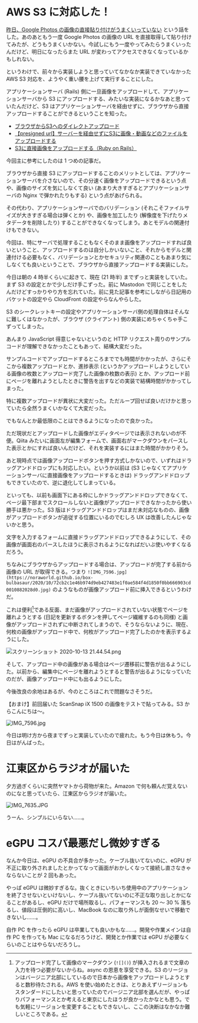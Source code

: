 # AWS S3 に対応した！
[昨日、Google Photos の画像の直接貼り付けがうまくいっていない](/2020/10/12#google-photos-の画像の直接貼り付けがうまくいっていない) という話をした。あのあともう一度 Google Photos の画像の URL を直接取得して貼り付けてみたが、どうもうまくいかない。今試しにもう一度やってみたらうまくいったんだけど、明日になったらまた URL が変わってアクセスできなくなっているかもしれない。

というわけで、前々から実装しようと思っていてなかなか実装できていなかった AWS S3 対応を、ようやく重い腰を上げて実行することにした。

アプリケーションサーバ (Rails) 側に一旦画像をアップロードして、アプリケーションサーバから S3 にアップロードする、みたいな実装になるかなあと思っていたんだけど、S3 はアプリケーションサーバを経由せずに、ブラウザから直接アップロードすることができるということを知った。

- [ブラウザからS3へのダイレクトアップロード](https://cloudpack.media/47912)
- [【presigned url】サーバーを経由せずにS3に画像・動画などのファイルをアップロードする](https://qiita.com/MasashiFujiike/items/3cf0373cf89462c4c983)
- [S3に直接画像をアップロードする（Ruby on Rails）](https://qiita.com/DaichiSaito/items/80e89f0c96d88afcc5ff)

今回主に参考にしたのは 1 つめの記事だ。

ブラウザから直接 S3 にアップロードすることのメリットとしては、アプリケーションサーバを介さないので、その分速く画像をアップロードできるという点や、画像のサイズを気にしなくて良い (あまり大きすぎるとアプリケーションサーバの Nginx で弾かれたりもする) という点があげられる。

その代わり、アプリケーションサーバでのバリデーション (それこそファイルサイズが大きすぎる場合は弾くとか) や、画像を加工したり (解像度を下げたりメタデータを削除したり) することができなくなってしまう。あとモデルの関連付けもできない。

今回は、特にサーバで処理することもなくそのまま画像をアップロードすれば良いということ、アップロードするのは自分しかいないこと、それからモデルと関連付ける必要もなく、バリデーションとかセキュリティ関連のこともあまり気にしなくても良いということで、ブラウザから直接アップロードする実装にした。

今日は朝の 4 時半くらいに起きて、現在 (21 時半) までずっと実装をしていた。まず S3 の設定とかで少しだけ手こずった。前に Mastodon で同じことをしたんだけどすっかりやり方を忘れていた。前に見た記事を参考にしながら日記用のバケットの設定やら CloudFront の設定やらなんやらした。

S3 のシークレットキーの設定やアプリケーションサーバ側の処理自体はそんなに難しくはなかったが、ブラウザ (クライアント) 側の実装にめちゃくちゃ手こずってしまった。

あんまり JavaScript 得意じゃないというのと HTTP リクエスト周りのサンプルコードが理解できなかったこともあって、結構大変だった。

サンプルコードでアップロードするところまででも時間がかかったが、さらにそこから複数アップロードとか、進捗表示 (というかアップロードしようとしている画像の枚数とアップロード完了した画像の枚数の表示) とか、アップロード前にページを離れようとしたときに警告を出すなどの実装で結構時間がかかってしまった。

特に複数アップロードが異状に大変だった。ただループ回せば良いだけかと思っていたら全然うまくいかなくて大変だった。

でもなんとか最低限のことはできるようになったので良かった。

ただ現状だとアップロードした画像がエディタページでは表示されないのが不便。Qiita みたいに画面左が編集フォームで、画面右がマークダウンをパースした表示とかにすれば良いんだけど、それを実装するにはまた時間がかかりそう。

あと現時点では画像アップロードボタンを押す方式しかないので、いずれはドラッグアンドドロップにも対応したい。というか以前は (S3 じゃなくてアプリケーションサーバに直接画像をアップロードするときは) ドラッグアンドドロップもできていたので、逆に退化してしまっている。

といっても、以前も画面下にある枠にしかドラッグアンドドロップできなくて、ページ最下部までスクロールしないと画像がアップロードできなかったから使い勝手は悪かった。S3 版はドラッグアンドドロップはまだ未対応なものの、画像がアップロードボタンが追従する位置にいるのでむしろ UX は改善したんじゃないかと思う。

文字を入力するフォームに直接ドラッグアンドドロップできるようにして、その画像が画面右のパースしたほうに表示されるようになればだいぶ使いやすくなるだろう。

ちなみにブラウザからアップロードする場合は、アップロードが完了する前から画像の URL が取得できる。つまり `![IMG_7596.jpg](https://noraworld.github.io/box-bulbasaur/2020/10/72cb2c1e46b974d9eb427483e1f0ae584f4d1850f0bb666903cd0010882028d0.jpg)` のようなものが画像アップロード前に挿入できるというわけだ。

これは便利[^1]である反面、まだ画像がアップロードされていない状態でページを離れようとする (日記を更新するボタンを押してページ繊維するのも同様) と画像がアップロードされずに中断されてしまうので、そうならないように、現在、何枚の画像がアップロード中で、何枚がアップロード完了したのかを表示するようにした。

[^1]: アップロード完了して画像のマークダウン (`![]()`) が挿入されるまで文章の入力を待つ必要がないからね。async の恩恵を享受できる。S3 のリージョンはバージニア北部にしているので日本から画像をアップロードしようとすると数秒待たされる。AWS を使い始めたときは、とりあえずリージョンもスタンダードにしたいと思っていたのでバージニア北部を選んだが、やっぱりパフォーマンスとか考えると東京にしたほうが良かったかなとも思う。でも気軽にリージョンを変更することもできないし、ここの決断はなかなか難しいところである。

![スクリーンショット 2020-10-13 21.44.54.png](https://noraworld.github.io/box-bulbasaur/2020/10/0de4b69937aba180c6acf89e080e31c2ea0b30d5043db07838f73a08b023c78f.png)

そして、アップロード中の画像がある場合はページ遷移前に警告が出るようにした。以前から、編集中にページを離れようとすると警告が出るようになっていたのだが、画像アップロード中にも出るようにした。

今後改良の余地はあるが、今のところはこれで問題なさそうだ。

【おまけ】前回届いた ScanSnap iX 1500 の画像をテストで貼ってみる。S3 からこんにちは〜。

![IMG_7596.jpg](https://noraworld.github.io/box-bulbasaur/2020/10/72cb2c1e46b974d9eb427483e1f0ae584f4d1850f0bb666903cd0010882028d0.jpg)

今日は明け方から夜までずっと実装していたので疲れた。もう今日は休もう。今日はがんばった。

# 江東区からラジオが届いた
夕方過ぎくらいに突然ヤマトから荷物が来た。Amazon で何も頼んだ覚えないのになと思っていたら、江東区からラジオが届いた。

![IMG_7635.JPG](https://noraworld.github.io/box-bulbasaur/2020/10/39c5719540c8a048d6217037c3a1eadf85492ea87ff082db73b6d24fcde03dbd.jpg)

うーん、シンプルにいらない……。

# eGPU コスパ最悪だし微妙すぎる
なんか今日は、eGPU の不具合が多かった。ケーブル抜いてないのに、eGPU が不正に取り外されましたとかってなって画面がおかしくなって接続し直さなきゃならないことが 2 回もあった。

やっぱ eGPU は微妙すぎるな。抜くときにいちいち使用中のアプリケーションを終了させないといけないし、ケーブル抜いてないのに不正な取り出しとかになることがあるし、eGPU だけで場所取るし、パフォーマンスも 20 〜 30 % 落ちるし、値段は圧倒的に高いし、MacBook なのに取り外しが面倒なせいで移動できないし……。

自作 PC を作ったら eGPU は卒業しても良いかもな……。開発や作業メインは自作 PC を作っても Mac になるだろうけど、開発とか作業では eGPU が必要なくらいのことはやらないだろうし。
